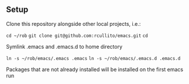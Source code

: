 
## Setup

Clone this repository alongside other local projects, i.e.: 

`cd ~/rob`
`git clone git@github.com:rcullito/emacs.git`
`cd`

Symlink .emacs and .emacs.d to home directory

`ln -s ~/rob/emacs/.emacs .emacs`
`ln -s ~/rob/emacs/.emacs.d .emacs.d`

Packages that are not already installed will be installed on the first emacs run





